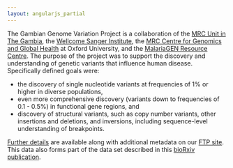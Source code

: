 ```yaml
---
layout: angularjs_partial
---
```


The Gambian Genome Variation Project is a collaboration of the [MRC Unit in The Gambia](http://www.mrc.gm), the [Wellcome Sanger Institute](https://www.sanger.ac.uk), the [MRC Centre for
Genomics and Global Health](https://www.cggh.org/collaborations/mrc-unit-the-gambia) at Oxford
University, and the [MalariaGEN Resource Centre](https://www.malariagen.net). The purpose of the
project was to support the discovery and understanding of genetic variants that influence human
disease. Specifically defined goals were:

  * the discovery of single nucleotide variants at frequencies of 1% or higher in diverse populations,
  * even more comprehensive discovery (variants down to frequencies of 0.1 - 0.5%) in functional gene regions, and
  * discovery of structural variants, such as copy number variants, other insertions and deletions, and inversions, including sequence-level understanding of breakpoints.

[Further details](http://ftp.1000genomes.ebi.ac.uk/vol1/ftp/data_collections/gambian_genome_variation_project_GRCh37/README_ALL_GGVP-ENA_releasenote_20190710.html) are available along with additional metadata on our [FTP site](http://ftp.1000genomes.ebi.ac.uk/vol1/ftp/data_collections/gambian_genome_variation_project_GRCh37/). This data also forms part of the data set described in this [bioRxiv publication](https://www.biorxiv.org/content/10.1101/535898v2).
